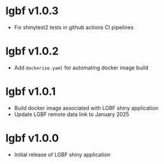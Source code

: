 # lgbf v1.0.3

* Fix shinytest2 tests in github actions CI pipelines

# lgbf v1.0.2

* Add `dockerise.yaml` for automating docker image build

# lgbf v1.0.1

* Build docker image associated with LGBF shiny application
* Update LGBF remote data link to January 2025

# lgbf v1.0.0

* Initial release of LGBF shiny application

